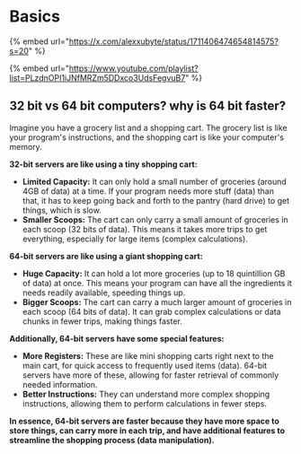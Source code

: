 # Basics

{% embed url="https://x.com/alexxubyte/status/1711406474654814575?s=20" %}

{% embed url="https://www.youtube.com/playlist?list=PLzdnOPI1iJNfMRZm5DDxco3UdsFegvuB7" %}

## 32 bit vs 64 bit computers? why is 64 bit faster?



Imagine you have a grocery list and a shopping cart. The grocery list is like your program's instructions, and the shopping cart is like your computer's memory.

**32-bit servers are like using a tiny shopping cart:**

* **Limited Capacity:** It can only hold a small number of groceries (around 4GB of data) at a time. If your program needs more stuff (data) than that, it has to keep going back and forth to the pantry (hard drive) to get things, which is slow.
* **Smaller Scoops:** The cart can only carry a small amount of groceries in each scoop (32 bits of data). This means it takes more trips to get everything, especially for large items (complex calculations).

**64-bit servers are like using a giant shopping cart:**

* **Huge Capacity:** It can hold a lot more groceries (up to 18 quintillion GB of data) at once. This means your program can have all the ingredients it needs readily available, speeding things up.
* **Bigger Scoops:** The cart can carry a much larger amount of groceries in each scoop (64 bits of data). It can grab complex calculations or data chunks in fewer trips, making things faster.

**Additionally, 64-bit servers have some special features:**

* **More Registers:** These are like mini shopping carts right next to the main cart, for quick access to frequently used items (data). 64-bit servers have more of these, allowing for faster retrieval of commonly needed information.
* **Better Instructions:** They can understand more complex shopping instructions, allowing them to perform calculations in fewer steps.

**In essence, 64-bit servers are faster because they have more space to store things, can carry more in each trip, and have additional features to streamline the shopping process (data manipulation).**
